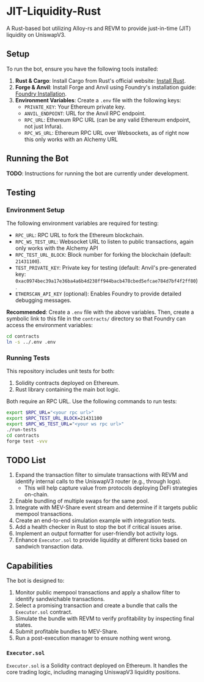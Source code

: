# JIT-Liquidity-Rust
A Rust-based bot utilizing Alloy-rs and REVM to provide just-in-time (JIT) liquidity on UniswapV3.

## Setup
To run the bot, ensure you have the following tools installed:

1. **Rust & Cargo**: Install Cargo from Rust's official website: [Install Rust](https://www.rust-lang.org/tools/install).
2. **Forge & Anvil**: Install Forge and Anvil using Foundry's installation guide: [Foundry Installation](https://book.getfoundry.sh/getting-started/installation).
3. **Environment Variables**: Create a `.env` file with the following keys:
   - `PRIVATE_KEY`: Your Ethereum private key.
   - `ANVIL_ENDPOINT`: URL for the Anvil RPC endpoint.
   - `RPC_URL`: Ethereum RPC URL (can be any valid Ethereum endpoint, not just Infura).
   - `RPC_WS_URL`: Ethereum RPC URL over Websockets, as of right now this only works with an Alchemy URL

## Running the Bot
**TODO**: Instructions for running the bot are currently under development.

## Testing

### Environment Setup
The following environment variables are required for testing:

- `RPC_URL`: RPC URL to fork the Ethereum blockchain.
- `RPC_WS_TEST_URL`: Websocket URL to listen to public transactions, again only works with the Alchemy API
- `RPC_TEST_URL_BLOCK`: Block number for forking the blockchain (default: `21431100`).
- `TEST_PRIVATE_KEY`: Private key for testing (default: Anvil's pre-generated key: `0xac0974bec39a17e36ba4a6b4d238ff944bacb478cbed5efcae784d7bf4f2ff80`).
- `ETHERSCAN_API_KEY` (optional): Enables Foundry to provide detailed debugging messages.

**Recommended**: Create a `.env` file with the above variables. Then, create a symbolic link to this file in the `contracts/` directory so that Foundry can access the environment variables:

```bash
cd contracts
ln -s ../.env .env
```

### Running Tests
This repository includes unit tests for both:

1. Solidity contracts deployed on Ethereum.
2. Rust library containing the main bot logic.

Both require an RPC URL. Use the following commands to run tests:

```bash
export $RPC_URL="<your rpc url>"
export $RPC_TEST_URL_BLOCK=21431100
export $RPC_WS_TEST_URL="<your ws rpc url>"
./run-tests
cd contracts
forge test -vvv
```

## TODO List
1. Expand the transaction filter to simulate transactions with REVM and identify internal calls to the UniswapV3 router (e.g., through logs).
   - This will help capture value from protocols deploying DeFi strategies on-chain.
2. Enable bundling of multiple swaps for the same pool.
3. Integrate with MEV-Share event stream and determine if it targets public mempool transactions.
4. Create an end-to-end simulation example with integration tests.
5. Add a health checker in Rust to stop the bot if critical issues arise.
6. Implement an output formatter for user-friendly bot activity logs.
7. Enhance `Executor.sol` to provide liquidity at different ticks based on sandwich transaction data.

## Capabilities
The bot is designed to:

1. Monitor public mempool transactions and apply a shallow filter to identify sandwichable transactions.
2. Select a promising transaction and create a bundle that calls the `Executor.sol` contract.
3. Simulate the bundle with REVM to verify profitability by inspecting final states.
4. Submit profitable bundles to MEV-Share.
5. Run a post-execution manager to ensure nothing went wrong.

### `Executor.sol`
`Executor.sol` is a Solidity contract deployed on Ethereum. It handles the core trading logic, including managing UniswapV3 liquidity positions.

